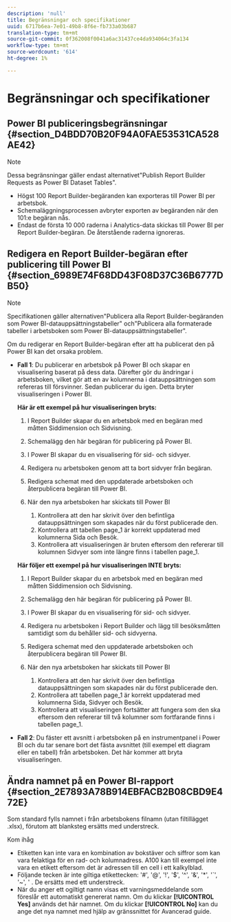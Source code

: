 ```yaml
---
description: 'null'
title: Begränsningar och specifikationer
uuid: 6717b6ea-7e01-49b8-8f6e-fb733a03b687
translation-type: tm+mt
source-git-commit: 0f362008f0041a6ac31437ce4da934064c3fa134
workflow-type: tm+mt
source-wordcount: '614'
ht-degree: 1%

---
```



# Begränsningar och specifikationer

## Power BI publiceringsbegränsningar {#section_D4BDD70B20F94A0FAE53531CA528AE42}

>[!NOTE]
>
>Dessa begränsningar gäller endast alternativet&quot;Publish Report Builder Requests as Power BI Dataset Tables&quot;.

* Högst 100 Report Builder-begäranden kan exporteras till Power BI per arbetsbok.
* Schemaläggningsprocessen avbryter exporten av begäranden när den 101:e begäran nås.
* Endast de första 10 000 raderna i Analytics-data skickas till Power BI per Report Builder-begäran. De återstående raderna ignoreras.

## Redigera en Report Builder-begäran efter publicering till Power BI {#section_6989E74F68DD43F08D37C36B6777DB50}

>[!NOTE]
>
>Specifikationen gäller alternativen&quot;Publicera alla Report Builder-begäranden som Power BI-datauppsättningstabeller&quot; och&quot;Publicera alla formaterade tabeller i arbetsboken som Power BI-datauppsättningstabeller&quot;.

Om du redigerar en Report Builder-begäran efter att ha publicerat den på Power BI kan det orsaka problem.

* **Fall 1**: Du publicerar en arbetsbok på Power BI och skapar en visualisering baserat på dess data. Därefter gör du ändringar i arbetsboken, vilket gör att en av kolumnerna i datauppsättningen som refereras till försvinner. Sedan publicerar du igen. Detta bryter visualiseringen i Power BI.

   **Här är ett exempel på hur visualiseringen bryts:**

   1. I Report Builder skapar du en arbetsbok med en begäran med måtten Siddimension och Sidvisning.
   2. Schemalägg den här begäran för publicering på Power BI.
   3. I Power BI skapar du en visualisering för sid- och sidvyer.
   4. Redigera nu arbetsboken genom att ta bort sidvyer från begäran.
   5. Redigera schemat med den uppdaterade arbetsboken och återpublicera begäran till Power BI.
   6. När den nya arbetsboken har skickats till Power BI

      1. Kontrollera att den har skrivit över den befintliga datauppsättningen som skapades när du först publicerade den.
      2. Kontrollera att tabellen page_1 är korrekt uppdaterad med kolumnerna Sida och Besök.
      3. Kontrollera att visualiseringen är bruten eftersom den refererar till kolumnen Sidvyer som inte längre finns i tabellen page_1.

   **Här följer ett exempel på hur visualiseringen INTE bryts:**

   1. I Report Builder skapar du en arbetsbok med en begäran med måtten Siddimension och Sidvisning.
   2. Schemalägg den här begäran för publicering på Power BI.
   3. I Power BI skapar du en visualisering för sid- och sidvyer.
   4. Redigera nu arbetsboken i Report Builder och lägg till besöksmåtten samtidigt som du behåller sid- och sidvyerna.
   5. Redigera schemat med den uppdaterade arbetsboken och återpublicera begäran till Power BI.
   6. När den nya arbetsboken har skickats till Power BI

      1. Kontrollera att den har skrivit över den befintliga datauppsättningen som skapades när du först publicerade den.
      2. Kontrollera att tabellen page_1 är korrekt uppdaterad med kolumnerna Sida, Sidvyer och Besök.
      3. Kontrollera att visualiseringen fortsätter att fungera som den ska eftersom den refererar till två kolumner som fortfarande finns i tabellen page_1.


* **Fall 2**: Du fäster ett avsnitt i arbetsboken på en instrumentpanel i Power BI och du tar senare bort det fästa avsnittet (till exempel ett diagram eller en tabell) från arbetsboken. Det här kommer att bryta visualiseringen.

## Ändra namnet på en Power BI-rapport {#section_2E7893A78B914EBFACB2B08CBD9E472E}

Som standard fylls namnet i från arbetsbokens filnamn (utan filtillägget .xlsx), förutom att blanksteg ersätts med understreck.

Kom ihåg

* Etiketten kan inte vara en kombination av bokstäver och siffror som kan vara felaktiga för en rad- och kolumnadress. A100 kan till exempel inte vara en etikett eftersom det är adressen till en cell i ett kalkylblad.
* Följande tecken är inte giltiga etikettecken: &#39;#&#39;, &#39;@&#39;, &#39;!&#39;, &#39;$&#39;, &#39;^&#39;, &#39;&amp;&#39;, &#39;*&#39;, &#39;`&#39;, &#39;~&#39;, &#39; . De ersätts med ett understreck.
* När du anger ett ogiltigt namn visas ett varningsmeddelande som föreslår ett automatiskt genererat namn. Om du klickar **[!UICONTROL Yes]** används det här namnet. Om du klickar **[!UICONTROL No]** kan du ange det nya namnet med hjälp av gränssnittet för Avancerad guide.

